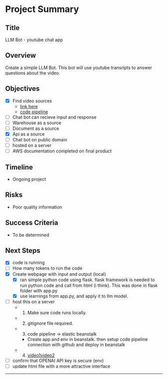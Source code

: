 # Project Summary

## Title
LLM Bot - youtube chat app

## Overview
Create a simple LLM Bot. This bot will use youtube transripts to answer questions about the video.



## Objectives 
<!-- ~~ ~~ -->
- [x] Find video sources
    - [link here](https://www.youtube.com/watch?v=NYSWn1ipbgg)
    - [code pipeline](https://www.youtube.com/watch?v=biYVW1TMYAU)
- [ ] Chat bot can recieve input and response
- [ ] Warehouse as a source
- [ ] Document as a source
- [x] Api as a source
- [ ] Chat bot on public domain
- [ ] hosted on a server
- [ ] AWS documentation completed on final product

<!-- ## Deliverables
- [List of key things the project will produce.] -->

## Timeline
- Ongoing project

<!-- ## Stakeholders
-  -->

## Risks
- Poor quality information

## Success Criteria
- To be determined

<!-- ## Communication
[Outline how communication will happen.] -->

## Next Steps
- [x] code is running
- [ ] How many tokens to run the code
- [x] Create webpage with input and output (local)
    - [x] ran simple python code using flask. flask framework is needed to run python code and call from html (i think). This was done in flask folder with app.py
    - [x] use learnings from app.py, and apply it to llm model. 
- [ ] host this on a server
    - 1. Make sure code runs locally.
    - 2. gitignore file required. 
    - 3. code pipeline -> elastic beanstalk
        - Create app and env in beanstalk. then setup code pipeline connection with github and deploy in beanstalk
    - 4. [video1](https://www.youtube.com/watch?v=2BoVhej0QVI)[video2](https://www.youtube.com/watch?v=4tDjVFbi31o)
- [ ] confirm that OPENAI API key is secure (env)
- [ ] update html file with a more attractive interface
<!-- - [ ] 
- [ ] 
- [ ] 
- [ ] 
- [ ] 
- [ ]  -->
---

